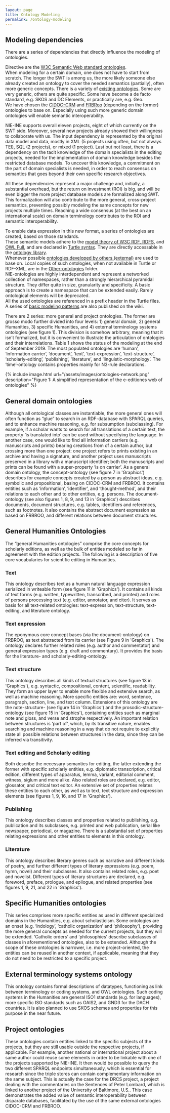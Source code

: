 ```yaml
---
layout: page
title: Ontology Modeling
permalink: /ontology-modeling
---
```

## Modeling dependencies
There are a series of dependencies that directly influence the modeling of ontologies.

<!---![figure](/assets/images/ontology-dependence.png)
**Figure 1: Resources on which ontology modeling is depending**--->

Directive are the [W3C Semantic Web standard ontologies](/semantic-web-technology#w3c-semantic-web-standards).  
When modeling for a certain domain, one does not have to start from scratch. The longer the SWT is among us, the more likely someone else already created an ontology to cover the needed semantics (partially), often more generic concepts.
There is a variety of [existing ontologies](/semantic-web-technology#other-ontologies-used-in-humanities-and-publishing). Some are very generic, others are quite specific. Some have become a de facto standard, e.g. SKOS and DC Elements, or practically are, e.g. Geo.  
We have chosen the [CIDOC-CRM](http://www.cidoc-crm.org/) and [FRBRoo](http://iflastandards.info/ns/fr/frbr/frbroo/) (depending on the former) ontologies to base on. Especially using such more generic domain ontologies will enable semantic interoperability.  

<!--- the aforementioned standard and existing domain ontologies, basic modeling patterns, and best practices.--->

NIE-INE supports overall eleven projects, eight of which currently on the SWT side. Moreover, several new projects already showed their willingness to collaborate with us. The input dependency is represented by the original data model and data, mostly in XML (5 projects using often, but not always TEI), SQL (2 projects), or mixed (1 project).
Last but not least, there is a dependency on the tacit knowledge of the domain specialists in the editing projects, needed for the implementation of domain knowledge besides the restricted database models. To uncover this knowledge, a commitment on the part of domain specialists is needed, in order to reach consensus on semantics that goes beyond their own specific research objectives.

All these dependencies represent a major challenge and, initially, a substantial overhead, but the return on investment (ROI) is big, and will be even bigger the more project database models are formalized along SWT. This formalization will also contribute to the more general, cross-project semantics, preventing possibly modeling the same concepts for new projects multiple times. Reaching a wide consensus (at the best on an international scale) on domain terminology contributes to the ROI and semantic interoperability.

To enable data expression in this new format, a series of ontologies are created, based on those standards.  
These semantic models adhere to the [model theory of W3C RDF, RDFS](https://www.w3.org/TR/rdf-mt/), and [OWL Full](https://www.w3.org/TR/owl-semantics/), and are declared in [Turtle syntax](https://www.w3.org/TR/turtle/). They are directly accessable in the [ontology library](/ontology).  
Whenever possible [ontologies developed by others (external)](https://github.com/nie-ine/Ontologies/wiki/1.-Introduction-to-Semantic-Web-technology#other-ontologies-used-in-humanities-and-publishing) are used to base on. Local copies of such ontologies, when not available in Turtle or RDF-XML, are in the [Other-ontologies](https://github.com/nie-ine/Ontologies/tree/master/Other-ontologies) folder.  
NIE-ontologies are highly interdependent and represent a networked collection of namespaces, rather than a strongly hierarchical pyramidal structure. They differ quite in size, granularity and specificity. A basic approach is to create a namespace that can be extended easily. Rarely ontological elements will be deprecated.  
All the used ontologies are referenced in a prefix header in the Turtle files.  
A series of [basic modeling patterns](https://github.com/nie-ine/Ontologies/wiki/2.-Basic-modeling-patterns) are also published on the wiki.

There are 2 series: more general and project ontologies. The former are grosso modo further divided into four levels: 1) general domain, 2) general Humanities, 3) specific Humanities, and 4) external terminology systems ontologies (see figure 1). This division is somehow arbitrary, meaning that it isn’t formalized, but it is convenient to illustrate the articulation of ontologies and their interrelations. Table 1 shows the status of the modeling at the end of September 2019. The most populated ontologies are ‘human’, ‘information carrier’, ‘document’, ‘text’, ‘text-expression’, ‘text-structure’, ‘scholarly-editing’, ‘publishing’, ‘literature’, and ‘linguistic-morphology’. The ‘time’-ontology contains properties mainly for N3-rule declarations.

{% include image.html url="/assets/images/ontologies-network.png" description="Figure 1: A simplified representation of the e-editiones web of ontologies" %}

<!---![figure](/assets/images/e-editiones-ontologies_numbers.png)
**Table 1: NIE ontologies in numbers at end of June 2020**--->

## General domain ontologies
Although all ontological classes are instantiable, the more general ones will often function as “glue” to search in an RDF-database with SPARQL queries, and to enhance machine reasoning, e.g. for subsumption (subclassing). For example, if a scholar wants to search for all translations of a certain text, the property ‘is translated into’ can be used without specifying the language. In another case, one would like to find all information carriers (e.g. manuscripts and prints) bearing creations from of a certain author, but crossing more than one project: one project refers to prints existing in an archive and having a signature, and another project uses manuscripts preserved in a library with a manuscript identifier; both the manuscripts and prints can be found with a super-property ‘is on carrier’.
As a general domain ontology, the concept-ontology (see figure 7 in 'Graphics') describes for example concepts created by a person as abstract ideas, e.g. symbolic and propositional, basing on CIDOC-CRM and FRBROO. It contains entities such as ‘information’, ‘identifier’, and ‘thought-method’, and their relations to each other and to other entities, e.g. persons. The document-ontology (see also figures 1, 8, 9, and 13 in 'Graphics') describes documents, document structures, e.g. tables, identifiers and references, such as footnotes. It also contains the abstract document expression as based on FRBROO, and different relations between document structures.

## General Humanities Ontologies
The “general Humanities ontologies” comprise the core concepts for scholarly editions, as well as the bulk of entities modeled so far in agreement with the edition projects. The following is a description of five core vocabularies for scientific editing in Humanities.

### Text
This ontology describes text as a human natural language expression serialized in writeable form (see figure 11 in 'Graphics'). It contains all kinds of text forms (e.g. written, typewritten, transcribed, and printed) and roles of persons processing text (e.g. editor, annotator, and citer). It serves as basis for all text-related ontologies: text-expression, text-structure, text-editing, and literature ontology.

### Text expression
The eponymous core concept bases (via the document-ontology) on FRBROO, as text abstracted from its carrier (see Figure 9 in 'Graphics'). The ontology declares further related roles (e.g. author and commentator) and general expression types (e.g. draft and commentary). It provides the basis for the literature- and scholarly-editing-ontology.

### Text structure
This ontology describes all kinds of textual structures (see figure 13 in 'Graphics'), e.g. syntactic, compositional, content, scientific, readability. They form an upper layer to enable more flexible and extensive search, as well as machine reasoning. More specific entities are: word, sentence, paragraph, section, line, and text column. Extensions of this ontology are the note-structure- (see figure 14 in 'Graphics') and the prosodic-structure-ontology (see figure 15 in 'Graphics'), containing entities such as marginal note and gloss, and verse and strophe respectively. An important relation between structures is ‘part of’, which, by its transitive nature, enables searching and machine reasoning in a way that do not require to explicitly state all possible relations between structures in the data, since they can be inferred via transitivity.

### Text editing and Scholarly editing
Both describe the necessary semantics for editing, the latter extending the former with specific scholarly entities, e.g. diplomatic transcription, critical edition, different types of apparatus, lemma, variant, editorial comment, witness, siglum and more alike. Also related roles are declared, e.g. editor, glossator, and critical text editor. An extensive set of properties relates these entities to each other, as well as to text, text structure and expression elements (see figures 1, 9, 16, and 17 in 'Graphics').

### Publishing
This ontology describes classes and properties related to publishing, e.g. publication and its subclasses, e.g. printed and web publication, serial like newspaper, periodical, or magazine. There is a substantial set of properties relating expressions and other entities to elements in this ontology.

### Literature
This ontology describes literary genres such as narrative and different kinds of poetry, and further different types of literary expressions (e.g. poem, hymn, novel) and their subclasses. It also contains related roles, e.g. poet and novelist. Different types of literary structures are declared, e.g. foreword, preface, prologue, and epilogue, and related properties (see figures 1, 9, 21, and 22 in 'Graphics').

## Specific Humanities ontologies
This series comprises more specific entities as used in different specialized domains in the Humanities, e.g. about scholasticism. Some ontologies are an onset (e.g. ‘indology’, ‘catholic organization’ and ‘philosophy’), providing the more general concepts as needed for the current projects, but they will be extended. ‘Catholic orders’ and ‘philosophies’ describe subclasses of classes in aforementioned ontologies, also to be extended.
Although the scope of these ontologies is narrower, i.e. more project-oriented, the entities can be reused in another context, if applicable, meaning that they do not need to be restricted to a specific project.

## External terminology systems ontology
This ontology contains formal descriptions of datatypes, functioning as link between terminology or coding systems, and OWL ontologies. Such coding systems in the Humanities are general ISO1 standards (e.g. for languages), more specific ISO standards such as OAIS2, and GND3 for the DACH countries. It is also planned to use SKOS schemes and properties for this purpose in the near future.

## Project ontologies
These ontologies contain entities linked to the specific subjects of the projects, but they are still usable outside the respective projects, if applicable. For example, another national or international project about a same author could reuse some elements in order to be linkable with one of the projects supported by NIE-INE. It then would be possible to query the two different SPARQL endpoints simultaneously, which is essential for research since the triple stores can contain complementary information on the same subject. This is actually the case for the DRCS project, a project dealing with the commentaries on the Sentences of Peter Lombard, which is linked to another project of the University of Baltimore, U.S.. This case demonstrates the added value of semantic interoperability between disparate databases, facilitated by the use of the same external ontologies CIDOC-CRM and FRBROO.